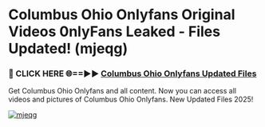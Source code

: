 # Columbus Ohio Onlyfans Original Videos 0nlyFans Leaked - Files Updated! (mjeqg)

<h3>🔴 CLICK HERE 🌐==►► <a href="https://tinyurl.com/ehrbuxhb" rel="nofollow">Columbus Ohio Onlyfans Updated Files</a></h3>

Get Columbus Ohio Onlyfans and all content. Now you can access all videos and pictures of Columbus Ohio Onlyfans. New Updated Files 2025!

[![mjeqg](https://i.imgur.com/lVYEuWS.gif)](https://tinyurl.com/ehrbuxhb)
